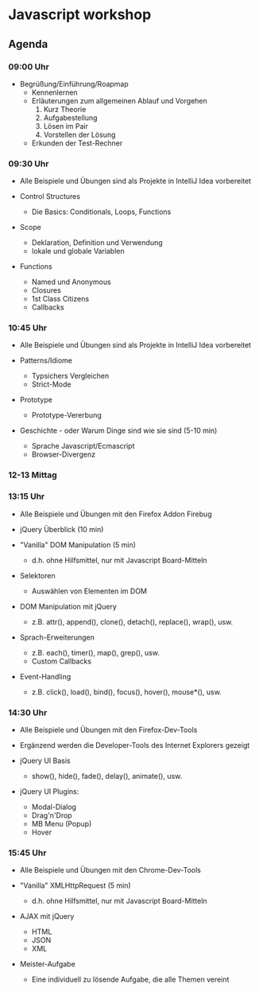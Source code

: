 # Javascript workshop

## Agenda

### 09:00 Uhr

   * Begrüßung/Einführung/Roapmap
      * Kennenlernen
      * Erläuterungen zum allgemeinen Ablauf und Vorgehen
         1. Kurz Theorie
         2. Aufgabestellung
         3. Lösen im Pair
         4. Vorstellen der Lösung
      * Erkunden der Test-Rechner

### 09:30 Uhr

   * Alle Beispiele und Übungen sind als Projekte in IntelliJ Idea vorbereitet

   * Control Structures
      * Die Basics: Conditionals, Loops, Functions
   * Scope
      * Deklaration, Definition und Verwendung
      * lokale und globale Variablen
   * Functions
      * Named und Anonymous
      * Closures
      * 1st Class Citizens
      * Callbacks

### 10:45 Uhr

   * Alle Beispiele und Übungen sind als Projekte in IntelliJ Idea vorbereitet

   * Patterns/Idiome
      * Typsichers Vergleichen
      * Strict-Mode
   * Prototype
      * Prototype-Vererbung
   * Geschichte - oder Warum Dinge sind wie sie sind       (5-10 min)
      * Sprache Javascript/Ecmascript 
      * Browser-Divergenz

### 12-13 Mittag

### 13:15 Uhr

   * Alle Beispiele und Übungen mit den Firefox Addon Firebug

   * jQuery Überblick                                      (10 min)
   * "Vanilla" DOM Manipulation                            (5 min)
      * d.h. ohne Hilfsmittel, nur mit Javascript Board-Mitteln
   * Selektoren
      * Auswählen von Elementen im DOM
   * DOM Manipulation mit jQuery
      * z.B. attr(), append(), clone(), detach(), replace(), wrap(), usw.
   * Sprach-Erweiterungen
      * z.B. each(), timer(), map(), grep(), usw.
      * Custom Callbacks
   * Event-Handling
      * z.B. click(), load(), bind(), focus(), hover(), mouse*(), usw.

### 14:30 Uhr

   * Alle Beispiele und Übungen mit den Firefox-Dev-Tools
   * Ergänzend werden die Developer-Tools des Internet Explorers gezeigt

   * jQuery UI Basis
      * show(), hide(), fade(), delay(), animate(), usw.
   * jQuery UI Plugins:
      * Modal-Dialog
      * Drag'n'Drop
      * MB Menu (Popup)
      * Hover

### 15:45 Uhr

   * Alle Beispiele und Übungen mit den Chrome-Dev-Tools

   * "Vanilla" XMLHttpRequest                              (5 min)
      * d.h. ohne Hilfsmittel, nur mit Javascript Board-Mitteln
   * AJAX mit jQuery
      * HTML
      * JSON
      * XML
   * Meister-Aufgabe
      * Eine individuell zu lösende Aufgabe, die alle Themen vereint


